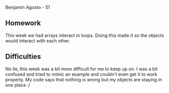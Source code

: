 Benjamin Agosto - 51

## Homework
This week we had arrays interact in loops. Doing this made it so the objects would interact with each other.

## Difficulties
No lie, this week was a bit more difficult for me to keep up on. I was a bit confused and tried to mimic an example and couldn't even get it to work properly. My code says that nothing is wrong but my objects are staying in one place :/
